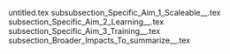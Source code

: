 untitled.tex
subsubsection_Specific_Aim_1_Scaleable__.tex
subsection_Specific_Aim_2_Learning__.tex
subsection_Specific_Aim_3_Training__.tex
subsection_Broader_Impacts_To_summarize__.tex
